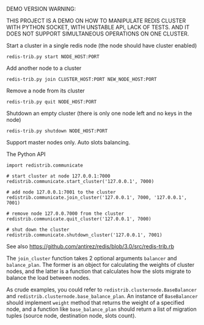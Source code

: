 DEMO VERSION WARNING:

THIS PROJECT IS A DEMO ON HOW TO MANIPULATE REDIS CLUSTER WITH PYTHON SOCKET, WITH UNSTABLE API, LACK OF TESTS. AND IT DOES NOT SUPPORT SIMULTANEOUS OPERATIONS ON ONE CLUSTER.

Start a cluster in a single redis node (the node should have cluster enabled)

    redis-trib.py start NODE_HOST:PORT

Add another node to a cluster

    redis-trib.py join CLUSTER_HOST:PORT NEW_NODE_HOST:PORT

Remove a node from its cluster

    redis-trib.py quit NODE_HOST:PORT

Shutdown an empty cluster (there is only one node left and no keys in the node)

    redis-trib.py shutdown NODE_HOST:PORT

Support master nodes only. Auto slots balancing.

The Python API

    import redistrib.communicate

    # start cluster at node 127.0.0.1:7000
    redistrib.communicate.start_cluster('127.0.0.1', 7000)

    # add node 127.0.0.1:7001 to the cluster
    redistrib.communicate.join_cluster('127.0.0.1', 7000, '127.0.0.1', 7001)

    # remove node 127.0.0.7000 from the cluster
    redistrib.communicate.quit_cluster('127.0.0.1', 7000)

    # shut down the cluster
    redistrib.communicate.shutdown_cluster('127.0.0.1', 7001)

See also https://github.com/antirez/redis/blob/3.0/src/redis-trib.rb

The `join_cluster` function takes 2 optional arguments `balancer` and `balance_plan`. The former is an object for calculating the weights of cluster nodes, and the latter is a function that calculates how the slots migrate to balance the load between nodes.

As crude examples, you could refer to `redistrib.clusternode.BaseBalancer` and `redistrib.clusternode.base_balance_plan`. An instance of `BaseBalancer` should implement `weight` method that returns the weight of a specified node, and a function like `base_balance_plan` should return a list of migration tuples (source node, destination node, slots count).
